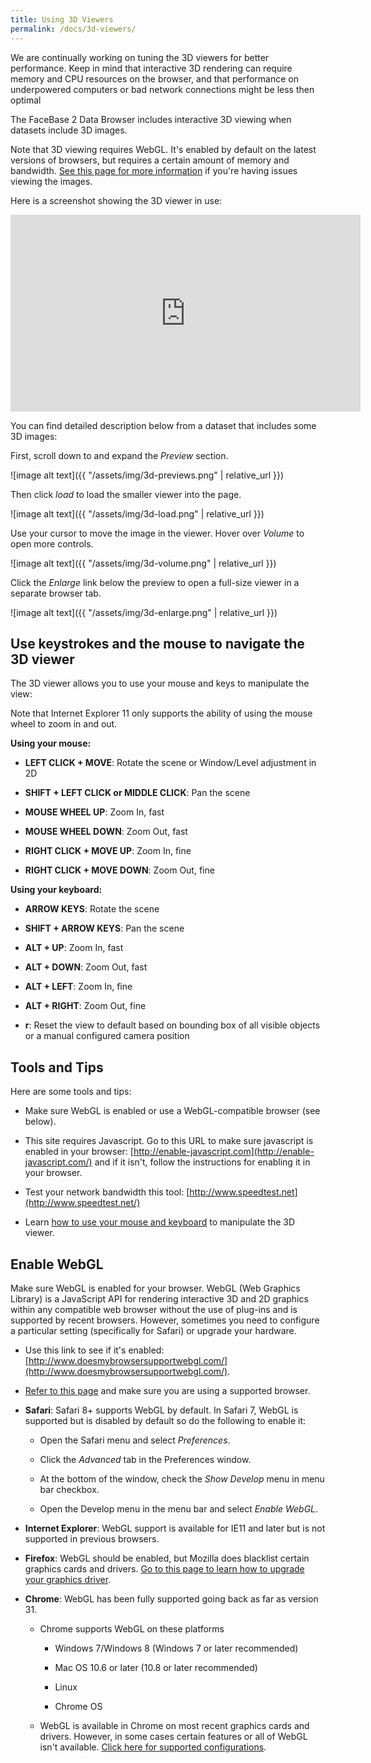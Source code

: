 ```yaml
---
title: Using 3D Viewers
permalink: /docs/3d-viewers/
---
```


We are continually working on tuning the 3D viewers for better performance. Keep in mind that interactive 3D rendering can require memory and CPU resources on the browser, and that performance on underpowered computers or bad network connections might be less then optimal

The FaceBase 2 Data Browser includes interactive 3D viewing when datasets include 3D images.

Note that 3D viewing requires WebGL. It's enabled by default on the latest versions of browsers, but requires a certain amount of memory and bandwidth. [See this page for more information](https://www.facebase.org/help/using-3D-viewers/) if you're having issues viewing the images.

Here is a screenshot showing the 3D viewer in use:

<iframe width="560" height="315" src="https://www.youtube.com/embed/6G6eVzWoMz4?si=0nHF2R5-qDQdrH9t" title="YouTube video player" frameborder="0" allow="accelerometer; autoplay; clipboard-write; encrypted-media; gyroscope; picture-in-picture; web-share" referrerpolicy="strict-origin-when-cross-origin" allowfullscreen></iframe>

You can find detailed description below from a dataset that includes some 3D images:

First, scroll down to and expand the *Preview* section.

![image alt text]({{ "/assets/img/3d-previews.png" | relative_url }})

Then click *load* to load the smaller viewer into the page.

![image alt text]({{ "/assets/img/3d-load.png" | relative_url }})

Use your cursor to move the image in the viewer. Hover over *Volume* to open more controls.

![image alt text]({{ "/assets/img/3d-volume.png" | relative_url }})

Click the *Enlarge* link below the preview to open a full-size viewer in a separate browser tab.

![image alt text]({{ "/assets/img/3d-enlarge.png" | relative_url }})

## Use keystrokes and the mouse to navigate the 3D viewer

The 3D viewer allows you to use your mouse and keys to manipulate the view:

Note that Internet Explorer 11 only supports the ability of using the mouse wheel to zoom in and out.

**Using your mouse:**

* **LEFT CLICK + MOVE**: Rotate the scene or Window/Level adjustment in 2D

* **SHIFT + LEFT CLICK or MIDDLE CLICK**: Pan the scene

* **MOUSE WHEEL UP**: Zoom In, fast

* **MOUSE WHEEL DOWN**: Zoom Out, fast

* **RIGHT CLICK + MOVE UP**: Zoom In, fine

* **RIGHT CLICK + MOVE DOWN**: Zoom Out, fine

**Using your keyboard:**

* **ARROW KEYS**: Rotate the scene

* **SHIFT + ARROW KEYS**: Pan the scene

* **ALT + UP**: Zoom In, fast

* **ALT + DOWN**: Zoom Out, fast

* **ALT + LEFT**: Zoom In, fine

* **ALT + RIGHT**: Zoom Out, fine

* **r**: Reset the view to default based on bounding box of all visible objects or a manual configured camera position

## Tools and Tips

Here are some tools and tips:

* Make sure WebGL is enabled or use a WebGL-compatible browser (see below).

* This site requires Javascript. Go to this URL to make sure javascript is enabled in your browser: [http://enable-javascript.com](http://enable-javascript.com/) and if it isn't, follow the instructions for enabling it in your browser.

* Test your network bandwidth this tool: [http://www.speedtest.net](http://www.speedtest.net/)

* Learn [how to use your mouse and keyboard](https://www.facebase.org/help/using-the-data-browser/#using-mouse-keys-with-3Dviewer) to manipulate the 3D viewer.

## Enable WebGL

Make sure WebGL is enabled for your browser. WebGL (Web Graphics Library) is a JavaScript API for rendering interactive 3D and 2D graphics within any compatible web browser without the use of plug-ins and is supported by recent browsers. However, sometimes you need to configure a particular setting (specifically for Safari) or upgrade your hardware.

* Use this link to see if it's enabled: [http://www.doesmybrowsersupportwebgl.com/](http://www.doesmybrowsersupportwebgl.com/).

* [Refer to this page](http://caniuse.com/#feat=webgl) and make sure you are using a supported browser.

* **Safari**: Safari 8+ supports WebGL by default. In Safari 7, WebGL is supported but is disabled by default so do the following to enable it:

    * Open the Safari menu and select *Preferences*.

    * Click the *Advanced* tab in the Preferences window.

    * At the bottom of the window, check the *Show Develop* menu in menu bar checkbox.

    * Open the Develop menu in the menu bar and select *Enable WebGL*.

* **Internet Explorer**: WebGL support is available for IE11 and later but is not supported in previous browsers.

* **Firefox**: WebGL should be enabled, but Mozilla does blacklist certain graphics cards and drivers. [Go to this page to learn how to upgrade your graphics driver](https://support.mozilla.org/en-US/kb/upgrade-graphics-drivers-use-hardware-acceleration).

* **Chrome**: WebGL has been fully supported going back as far as version 31.

    * Chrome supports WebGL on these platforms

        * Windows 7/Windows 8 (Windows 7 or later recommended)

        * Mac OS 10.6 or later (10.8 or later recommended)

        * Linux

        * Chrome OS

    * WebGL is available in Chrome on most recent graphics cards and drivers. However, in some cases certain features or all of WebGL isn't available. [Click here for supported configurations](http://www.khronos.org/webgl/wiki/BlacklistsAndWhitelists).
